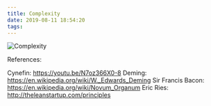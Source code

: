 ```yaml
---
title: Complexity
date: 2019-08-11 18:54:20
tags:
---
```


![Complexity](/images/complexity.jpg)

References:

Cynefin: https://youtu.be/N7oz366X0-8
Deming: https://en.wikipedia.org/wiki/W._Edwards_Deming
Sir Francis Bacon: https://en.wikipedia.org/wiki/Novum_Organum
Eric Ries: http://theleanstartup.com/principles
